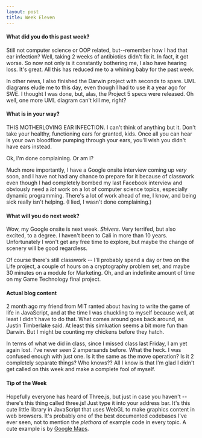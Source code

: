 ```yaml
---
layout: post
title: Week Eleven
---
```


#### What did you do this past week?

Still not computer science or OOP related, but--remember how I had that ear infection? Well, taking 2 weeks of antibiotics didn't fix it. In fact, it got worse. So now not only is it constantly bothering me, I also have hearing loss. It's great. All this has reduced me to a whining baby for the past week.

In other news, I also finished the Darwin project with seconds to spare. UML diagrams elude me to this day, even though I had to use it a year ago for SWE. I thought I was done, but, alas, the Project 5 specs were released. Oh well, one more UML diagram can't kill me, right?

#### What is in your way?

THIS MOTHERLOVING EAR INFECTION. I can't think of anything but it. Don't take your healthy, functioning ears for granted, kids. Once all you can hear is your own bloodflow pumping through your ears, you'll wish you didn't have ears instead.

Ok, I'm done complaining. Or am I?

Much more importantly, I have a Google onsite interview coming up *very* soon, and I have not had any chance to prepare for it because of classwork even though I had completely bombed my last Facebook interview and obviously need a *lot* work on a lot of computer science topics, especially dynamic programming. There's a lot of work ahead of me, I know, and being sick really isn't helping. (I lied, I wasn't done complaining.)

#### What will you do next week?

Wow, my Google onsite is next week. *Shivers*. Very terrifed, but also excited, to a degree. I haven't been to Cali in more than 10 years. Unfortunately I won't get any free time to explore, but maybe the change of scenery will be good regardless.

Of course there's still classwork -- I'll probably spend a day or two on the Life project, a couple of hours on a cryptography problem set, and maybe 30 minutes on a module for Marketing. Oh, and an indefinite amount of time on my Game Technology final project.

#### Actual blog content

2 month ago my friend from MIT ranted about having to write the game of life in JavaScript, and at the time I was chuckling to myself because well, at least I didn't have to do that. What comes around goes back around, as Justin Timberlake said. At least this simluation seems a bit more fun than Darwin. But I might be counting my chickens before they hatch.

In terms of what we did in class, since I missed class last Friday, I am yet again lost. I've never seen 2 ampersands before. What the heck. I was confused enough with just one. Is it the same as the move operation? Is it 2 completely separate things? Who knows?? All I know is that I'm glad I didn't get called on this week and make a complete fool of myself.

#### Tip of the Week

Hopefully everyone has heard of Three.js, but just in case you haven't -- there's this thing called three.js! Just type it into your address bar. It's this cute little library in JavaScript that uses WebGL to make graphics content in web browsers. It's probably one of the best documented codebases I've ever seen, not to mention the *plethora* of example code in every topic. A cute example is by [Google Maps](http://www.playmapscube.com/).
